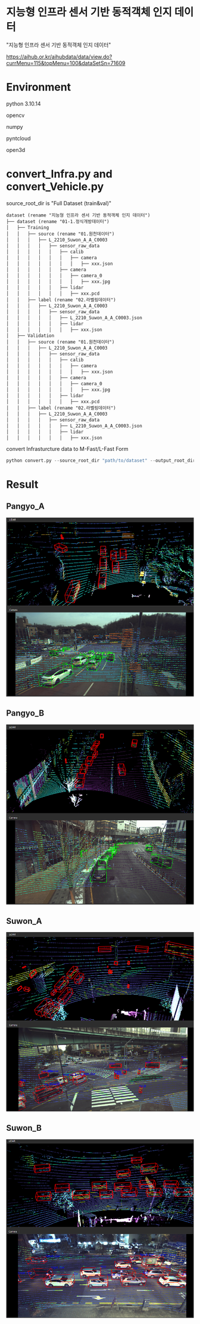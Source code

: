 # 지능형 인프라 센서 기반 동적객체 인지 데이터

"지능형 인프라 센서 기반 동적객체 인지 데이터"

https://aihub.or.kr/aihubdata/data/view.do?currMenu=115&topMenu=100&dataSetSn=71609

# Environment
python 3.10.14

opencv

numpy

pyntcloud

open3d

# convert_Infra.py and convert_Vehicle.py

source_root_dir is "Full Dataset (train&val)"

```
dataset (rename "지능형 인프라 센서 기반 동적객체 인지 데이터")
├── dataset (rename "01-1.정식개방데이터")
│   ├── Training
│   │   ├── source (rename "01.원천데이터")
│   │   │   ├── L_2210_Suwon_A_A_C0003
│   │   │   │   ├── sensor_raw_data
│   │   │   │   │   ├── calib
│   │   │   │   │   │   ├── camera
│   │   │   │   │   │   │   ├── xxx.json
│   │   │   │   │   ├── camera
│   │   │   │   │   │   ├── camera_0
│   │   │   │   │   │   │   ├── xxx.jpg
│   │   │   │   │   ├── lidar
│   │   │   │   │   │   ├── xxx.pcd
│   │   ├── label (rename "02.라벨링데이터")
│   │   │   ├── L_2210_Suwon_A_A_C0003
│   │   │   │   ├── sensor_raw_data
│   │   │   │   │   ├── L_2210_Suwon_A_A_C0003.json
│   │   │   │   │   ├── lidar
│   │   │   │   │   │   ├── xxx.json
│   ├── Validation
│   │   ├── source (rename "01.원천데이터")
│   │   │   ├── L_2210_Suwon_A_A_C0003
│   │   │   │   ├── sensor_raw_data
│   │   │   │   │   ├── calib
│   │   │   │   │   │   ├── camera
│   │   │   │   │   │   │   ├── xxx.json
│   │   │   │   │   ├── camera
│   │   │   │   │   │   ├── camera_0
│   │   │   │   │   │   │   ├── xxx.jpg
│   │   │   │   │   ├── lidar
│   │   │   │   │   │   ├── xxx.pcd
│   │   ├── label (rename "02.라벨링데이터")
│   │   │   ├── L_2210_Suwon_A_A_C0003
│   │   │   │   ├── sensor_raw_data
│   │   │   │   │   ├── L_2210_Suwon_A_A_C0003.json
│   │   │   │   │   ├── lidar
│   │   │   │   │   │   ├── xxx.json

```

convert Infrasturcture data to M-Fast/L-Fast Form

```python
python convert.py --source_root_dir "path/to/dataset" --output_root_dir "path/to/output"
```

# Result

## Pangyo_A

![Pangyo_A](Pangyo_A.png)

## Pangyo_B

![Pangyo_B](Pangyo_B.png)

## Suwon_A

![Suwon_A](Suwon_A.png)

## Suwon_B

![Suwon_B](Suwon_B.png)